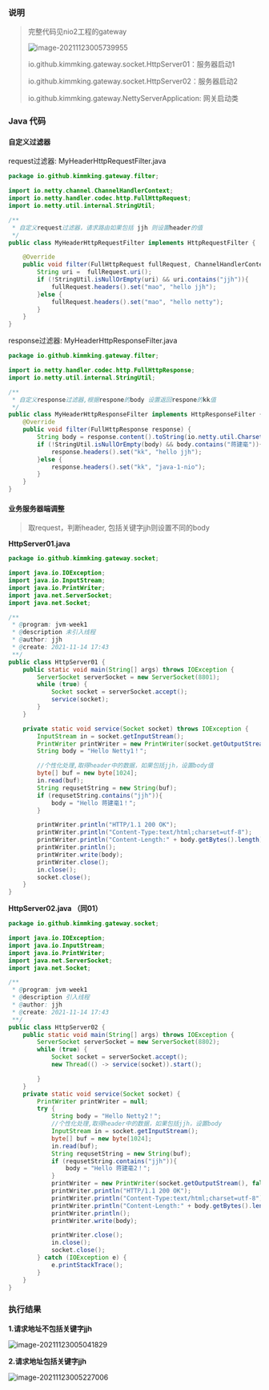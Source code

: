 ### 说明

> 完整代码见nio2工程的gateway
>
> ![image-20211123005739955](https://cdn.jsdelivr.net/gh/jianhaojiang/PicGoBed/img/image-20211123005739955.png)
>
> io.github.kimmking.gateway.socket.HttpServer01：服务器启动1
>
> io.github.kimmking.gateway.socket.HttpServer02：服务器启动2
>
> io.github.kimmking.gateway.NettyServerApplication: 网关启动类

### Java 代码

#### 自定义过滤器

request过滤器: MyHeaderHttpRequestFilter.java

```java
package io.github.kimmking.gateway.filter;

import io.netty.channel.ChannelHandlerContext;
import io.netty.handler.codec.http.FullHttpRequest;
import io.netty.util.internal.StringUtil;

/**
 * 自定义request过滤器，请求路由如果包括 jjh 则设置header的值
 */
public class MyHeaderHttpRequestFilter implements HttpRequestFilter {

    @Override
    public void filter(FullHttpRequest fullRequest, ChannelHandlerContext ctx) {
        String uri =  fullRequest.uri();
        if (!StringUtil.isNullOrEmpty(uri) && uri.contains("jjh")){
            fullRequest.headers().set("mao", "hello jjh");
        }else {
            fullRequest.headers().set("mao", "hello netty");
        }
    }
}
```

response过滤器: MyHeaderHttpResponseFilter.java

```java
package io.github.kimmking.gateway.filter;

import io.netty.handler.codec.http.FullHttpResponse;
import io.netty.util.internal.StringUtil;

/**
 * 自定义response过滤器,根据respone的body 设置返回respone的kk值
 */
public class MyHeaderHttpResponseFilter implements HttpResponseFilter {
    @Override
    public void filter(FullHttpResponse response) {
        String body = response.content().toString(io.netty.util.CharsetUtil.UTF_8);
        if (!StringUtil.isNullOrEmpty(body) && body.contains("蒋建毫")){
            response.headers().set("kk", "hello jjh");
        }else {
            response.headers().set("kk", "java-1-nio");
        }
    }
}
```

#### 业务服务器端调整

>取request，判断header, 包括关键字jjh则设置不同的body

**HttpServer01.java**

```java
package io.github.kimmking.gateway.socket;

import java.io.IOException;
import java.io.InputStream;
import java.io.PrintWriter;
import java.net.ServerSocket;
import java.net.Socket;

/**
 * @program: jvm-week1
 * @description 未引入线程
 * @author: jjh
 * @create: 2021-11-14 17:43
 **/
public class HttpServer01 {
    public static void main(String[] args) throws IOException {
        ServerSocket serverSocket = new ServerSocket(8801);
        while (true) {
            Socket socket = serverSocket.accept();
            service(socket);
        }
    }

    private static void service(Socket socket) throws IOException {
        InputStream in = socket.getInputStream();
        PrintWriter printWriter = new PrintWriter(socket.getOutputStream(), false);
        String body = "Hello Netty1！";

        //个性化处理,取得header中的数据，如果包括jjh，设置body值
        byte[] buf = new byte[1024];
        in.read(buf);
        String requsetString = new String(buf);
        if (requsetString.contains("jjh")){
            body = "Hello 蒋建毫1！";
        }

        printWriter.println("HTTP/1.1 200 OK");
        printWriter.println("Content-Type:text/html;charset=utf-8");
        printWriter.println("Content-Length:" + body.getBytes().length);
        printWriter.println();
        printWriter.write(body);
        printWriter.close();
        in.close();
        socket.close();
    }
}
```

**HttpServer02.java （同01）**

```java
package io.github.kimmking.gateway.socket;

import java.io.IOException;
import java.io.InputStream;
import java.io.PrintWriter;
import java.net.ServerSocket;
import java.net.Socket;

/**
 * @program: jvm-week1
 * @description 引入线程
 * @author: jjh
 * @create: 2021-11-14 17:43
 **/
public class HttpServer02 {
    public static void main(String[] args) throws IOException {
        ServerSocket serverSocket = new ServerSocket(8802);
        while (true) {
            Socket socket = serverSocket.accept();
            new Thread(() -> service(socket)).start();

        }
    }
    private static void service(Socket socket) {
        PrintWriter printWriter = null;
        try {
            String body = "Hello Netty2！";
            //个性化处理,取得header中的数据，如果包括jjh，设置body
            InputStream in = socket.getInputStream();
            byte[] buf = new byte[1024];
            in.read(buf);
            String requsetString = new String(buf);
            if (requsetString.contains("jjh")){
                body = "Hello 蒋建毫2！";
            }
            printWriter = new PrintWriter(socket.getOutputStream(), false);
            printWriter.println("HTTP/1.1 200 OK");
            printWriter.println("Content-Type:text/html;charset=utf-8");
            printWriter.println("Content-Length:" + body.getBytes().length);
            printWriter.println();
            printWriter.write(body);

            printWriter.close();
            in.close();
            socket.close();
        } catch (IOException e) {
            e.printStackTrace();
        }
    }
}
```



### 执行结果

**1.请求地址不包括关键字jjh**

![image-20211123005041829](https://cdn.jsdelivr.net/gh/jianhaojiang/PicGoBed/img/image-20211123005041829.png)

**2.请求地址包括关键字jjh**

![image-20211123005227006](https://cdn.jsdelivr.net/gh/jianhaojiang/PicGoBed/img/image-20211123005227006.png)